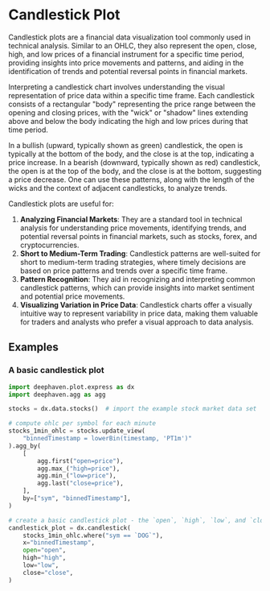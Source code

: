 # Candlestick Plot

Candlestick plots are a financial data visualization tool commonly used in technical analysis. Similar to an OHLC, they also represent the open, close, high, and low prices of a financial instrument for a specific time period, providing insights into price movements and patterns, and aiding in the identification of trends and potential reversal points in financial markets.

Interpreting a candlestick chart involves understanding the visual representation of price data within a specific time frame. Each candlestick consists of a rectangular "body" representing the price range between the opening and closing prices, with the "wick" or "shadow" lines extending above and below the body indicating the high and low prices during that time period.

In a bullish (upward, typically shown as green) candlestick, the open is typically at the bottom of the body, and the close is at the top, indicating a price increase. In a bearish (downward, typically shown as red) candlestick, the open is at the top of the body, and the close is at the bottom, suggesting a price decrease. One can use these patterns, along with the length of the wicks and the context of adjacent candlesticks, to analyze trends.

Candlestick plots are useful for:

1. **Analyzing Financial Markets**: They are a standard tool in technical analysis for understanding price movements, identifying trends, and potential reversal points in financial markets, such as stocks, forex, and cryptocurrencies.
2. **Short to Medium-Term Trading**: Candlestick patterns are well-suited for short to medium-term trading strategies, where timely decisions are based on price patterns and trends over a specific time frame.
3. **Pattern Recognition**: They aid in recognizing and interpreting common candlestick patterns, which can provide insights into market sentiment and potential price movements.
4. **Visualizing Variation in Price Data**: Candlestick charts offer a visually intuitive way to represent variability in price data, making them valuable for traders and analysts who prefer a visual approach to data analysis.

## Examples

### A basic candlestick plot

```python
import deephaven.plot.express as dx
import deephaven.agg as agg

stocks = dx.data.stocks()  # import the example stock market data set

# compute ohlc per symbol for each minute
stocks_1min_ohlc = stocks.update_view(
    "binnedTimestamp = lowerBin(timestamp, 'PT1m')"
).agg_by(
    [
        agg.first("open=price"),
        agg.max_("high=price"),
        agg.min_("low=price"),
        agg.last("close=price"),
    ],
    by=["sym", "binnedTimestamp"],
)

# create a basic candlestick plot - the `open`, `high`, `low`, and `close` arguments must be specified
candlestick_plot = dx.candlestick(
    stocks_1min_ohlc.where("sym == `DOG`"),
    x="binnedTimestamp",
    open="open",
    high="high",
    low="low",
    close="close",
)
```